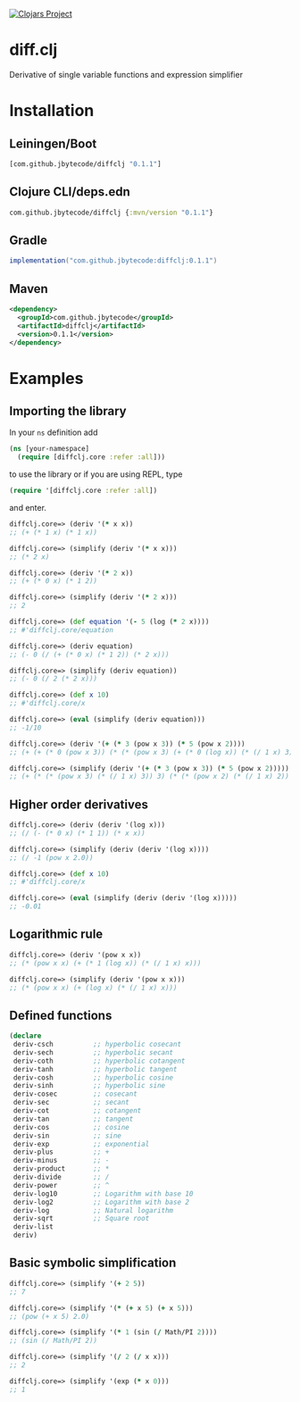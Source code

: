[![Clojars Project](https://img.shields.io/clojars/v/com.github.jbytecode/diffclj.svg)](https://clojars.org/com.github.jbytecode/diffclj)


# diff.clj
Derivative of single variable functions and expression simplifier

# Installation

## Leiningen/Boot

```clojure
[com.github.jbytecode/diffclj "0.1.1"]
```

## Clojure CLI/deps.edn

```clojure
com.github.jbytecode/diffclj {:mvn/version "0.1.1"}
```

## Gradle 

```gradle
implementation("com.github.jbytecode:diffclj:0.1.1")
```

## Maven

```XML
<dependency>
  <groupId>com.github.jbytecode</groupId>
  <artifactId>diffclj</artifactId>
  <version>0.1.1</version>
</dependency>
```

# Examples

## Importing the library

In your ```ns``` definition add

```clojure
(ns [your-namespace]
  (require [diffclj.core :refer :all]))
```

to use the library or if you are using REPL, type 

```clojure
(require '[diffclj.core :refer :all])
```

and enter.

```clojure
diffclj.core=> (deriv '(* x x))
;; (+ (* 1 x) (* 1 x))

diffclj.core=> (simplify (deriv '(* x x)))
;; (* 2 x)
```

```clojure
diffclj.core=> (deriv '(* 2 x))
;; (+ (* 0 x) (* 1 2))

diffclj.core=> (simplify (deriv '(* 2 x)))
;; 2
```

```clojure
diffclj.core=> (def equation '(- 5 (log (* 2 x))))
;; #'diffclj.core/equation

diffclj.core=> (deriv equation)
;; (- 0 (/ (+ (* 0 x) (* 1 2)) (* 2 x)))

diffclj.core=> (simplify (deriv equation))
;; (- 0 (/ 2 (* 2 x)))

diffclj.core=> (def x 10)
;; #'diffclj.core/x

diffclj.core=> (eval (simplify (deriv equation)))
;; -1/10
```

```clojure
diffclj.core=> (deriv '(+ (* 3 (pow x 3)) (* 5 (pow x 2))))
;; (+ (+ (* 0 (pow x 3)) (* (* (pow x 3) (+ (* 0 (log x)) (* (/ 1 x) 3))) 3)) (+ (* 0 (pow x 2)) (* (* (pow x 2) (+ (* 0 (log x)) (* (/ 1 x) 2))) 5)))

diffclj.core=> (simplify (deriv '(+ (* 3 (pow x 3)) (* 5 (pow x 2)))))
;; (+ (* (* (pow x 3) (* (/ 1 x) 3)) 3) (* (* (pow x 2) (* (/ 1 x) 2)) 5))
```

## Higher order derivatives

```clojure
diffclj.core=> (deriv (deriv '(log x)))
;; (/ (- (* 0 x) (* 1 1)) (* x x))

diffclj.core=> (simplify (deriv (deriv '(log x))))
;; (/ -1 (pow x 2.0))

diffclj.core=> (def x 10)
;; #'diffclj.core/x

diffclj.core=> (eval (simplify (deriv (deriv '(log x)))))
;; -0.01
```

## Logarithmic rule

```clojure
diffclj.core=> (deriv '(pow x x))
;; (* (pow x x) (+ (* 1 (log x)) (* (/ 1 x) x)))

diffclj.core=> (simplify (deriv '(pow x x)))
;; (* (pow x x) (+ (log x) (* (/ 1 x) x)))
```

## Defined functions

```clojure
(declare
 deriv-csch          ;; hyperbolic cosecant
 deriv-sech          ;; hyperbolic secant
 deriv-coth          ;; hyperbolic cotangent
 deriv-tanh          ;; hyperbolic tangent
 deriv-cosh          ;; hyperbolic cosine
 deriv-sinh          ;; hyperbolic sine
 deriv-cosec         ;; cosecant
 deriv-sec           ;; secant
 deriv-cot           ;; cotangent
 deriv-tan           ;; tangent
 deriv-cos           ;; cosine
 deriv-sin           ;; sine
 deriv-exp           ;; exponential
 deriv-plus          ;; +
 deriv-minus         ;; -
 deriv-product       ;; *
 deriv-divide        ;; /
 deriv-power         ;; ^
 deriv-log10         ;; Logarithm with base 10
 deriv-log2          ;; Logarithm with base 2
 deriv-log           ;; Natural logarithm
 deriv-sqrt          ;; Square root
 deriv-list
 deriv)
```


## Basic symbolic simplification

```clojure
diffclj.core=> (simplify '(+ 2 5))
;; 7

diffclj.core=> (simplify '(* (+ x 5) (+ x 5)))
;; (pow (+ x 5) 2.0)

diffclj.core=> (simplify '(* 1 (sin (/ Math/PI 2))))
;; (sin (/ Math/PI 2))

diffclj.core=> (simplify '(/ 2 (/ x x)))
;; 2

diffclj.core=> (simplify '(exp (* x 0)))
;; 1
```
